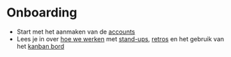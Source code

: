 # Onboarding

- Start met het aanmaken van de [accounts](docs/Hoe_we_werken/onboarding/accounts.md)
- Lees je in over [hoe we werken](docs/Hoe_we_werken) met [stand-ups](docs/Hoe_we_werken/standups.md), [retros](docs/Hoe_we_werken/retros.md) en het gebruik van het [kanban bord](docs/Hoe_we_werken/kanban.md)
